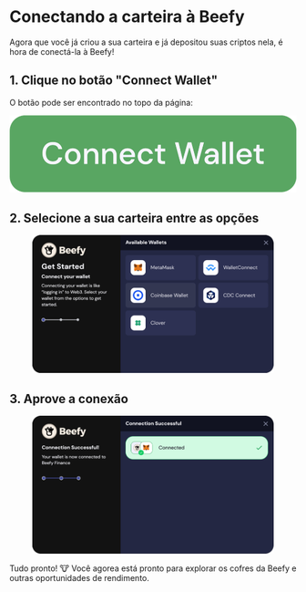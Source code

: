 # Conectando a carteira à Beefy

Agora que você já criou a sua carteira e já depositou suas criptos nela, é hora de conectá-la à Beefy!

## 1. Clique no botão "Connect Wallet"

O botão pode ser encontrado no topo da página:

<img src="../.gitbook/assets/image.png" alt="" data-size="original">

## 2. Selecione a sua carteira entre as opções

<figure><img src="../.gitbook/assets/image (3).png" alt=""><figcaption></figcaption></figure>

## 3. Aprove a conexão

<figure><img src="../.gitbook/assets/image (2).png" alt=""><figcaption></figcaption></figure>

Tudo pronto! :cow: Você agorea está pronto para explorar os cofres da Beefy e outras oportunidades de rendimento.
